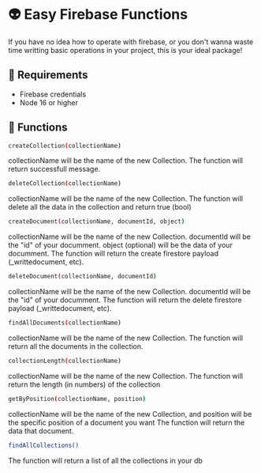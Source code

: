 # 👽 Easy Firebase Functions

If you have no idea how to operate with firebase, or you don't wanna waste time writting basic operations in your project, this is your ideal package!

## 💾 Requirements
- Firebase credentials 
- Node 16 or higher

## 📀 Functions

```bash
createCollection(collectionName)
```
collectionName will be the name of the new Collection. The function will return successfull message.

```bash
deleteCollection(collectionName)
```
collectionName will be the name of the new Collection.
The function will delete all the data in the collection and return true (bool)

```bash
createDocument(collectionName, documentId, object)
```
collectionName will be the name of the new Collection. documentId will be the "id" of your documment. object (optional) will be the data of your documment.
The function will return the create firestore payload (_writtedocument, etc).

```bash
deleteDocument(collectionName, documentId)
```
collectionName will be the name of the new Collection. documentId will be the "id" of your documment. 
The function will return the delete firestore payload (_writtedocument, etc).


```bash
findAllDocuments(collectionName)
```
collectionName will be the name of the new Collection.
The function will return all the documents in the collection.

```bash
collectionLength(collectionName)
```
collectionName will be the name of the new Collection.
The function will return the length (in numbers) of the collection


```bash
getByPosition(collectionName, position)
```
collectionName will be the name of the new Collection, and position will be the specific position of a document you want
The function will return the data that document.

```bash
findAllCollections()
```
The function will return a list of all the collections in your db



